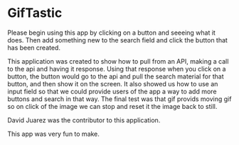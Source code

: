# GifTastic
Please begin using this app by clicking on a button and seeeing what it does. Then add something new to the search field and click the button that has been created.


This application was created to show how to pull from an API, making a call to the api and having it response. Using that response when you click on a button, the button would go to the api and pull the search material for that button, and then show it on the screen. It also showed us how to use an input field so that we could provide users of the app a way to add more buttons and search in that way. The final test was that gif provids moving gif so on click of the image we can stop and reset it the image back to still.

David Juarez was the contributor to this application.

This app was very fun to make.